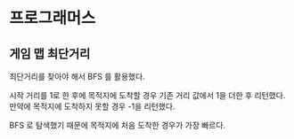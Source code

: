 # 프로그래머스

## 게임 맵 최단거리

최단거리를 찾아야 해서 BFS 를 활용했다.

시작 거리를 1로 한 후에 목적지에 도착할 경우 기존 거리 값에서 1을 더한 후 리턴했다. 만약에 목적지에 도착하지 못할 경우 -1을 리턴했다.

BFS 로 탐색했기 때문에 목적지에 처음 도착한 경우가 가장 빠르다.

